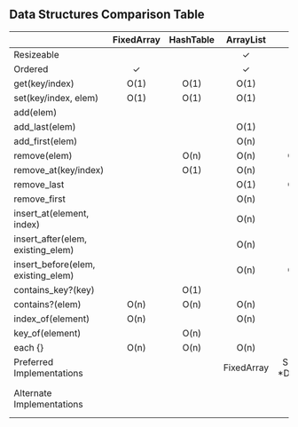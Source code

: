 
## Data Structures Comparison Table

|          | FixedArray | HashTable | ArrayList | LinkedList | Tree | Map/Dict/Hash | Set |
| :-------------------------------- | :-: | :-: | :-: | :-: | :-: | :-: | :-: |
| Resizeable                        |   |   | ✓ | ✓ | ✓ | ✓ | ✓ |
| Ordered                           | ✓ |   | ✓ | ✓ | ✓ |   |   |
| get(key/index)                    | O(1) | O(1) | O(1) | O(n) | O(log(n)) | O(1) | O(1) |
| set(key/index, elem)              | O(1) | O(1) | O(1) | O(n) | O(log(n)) | O(1) |      |
| add(elem)                         |      |      |      |      | O(log(n)) |      | O(1) |
| add_last(elem)                    |      |      | O(1) | O(1) |           |      |      |
| add_first(elem)                   |      |      | O(n) | O(1) |           |      |      |
| remove(elem)                      |      | O(n) | O(n) | O(n) / O(1)* | O(log(n)) | O(n) | O(1) |
| remove_at(key/index)              |      | O(1) | O(n) | O(n) | O(log(n)) | O(1) |      |
| remove_last                       |      |      | O(1) | O(n) / O(1)* |   |      |      |
| remove_first                      |      |      | O(n) | O(1) |           |      |      |
| insert_at(element, index)         |      |      | O(n) | O(n) | O(log(n)) |      |      |
| insert_after(elem, existing_elem) |      |      | O(n) | O(1) | O(log(n)) |      |      |
| insert_before(elem, existing_elem)|      |      | O(n) | O(n) / O(1)* | O(log(n)) |  |  |
| contains_key?(key)                |      | O(1) |      |      |           | O(1) |      |
| contains?(elem)                   | O(n) | O(n) | O(n) | O(n) | O(log(n)) | O(n) | O(1) |
| index_of(element)                 | O(n) |      | O(n) | O(n) | O(log(n)) |      |      |
| key_of(element)                   |      | O(n) |      |      |           | O(n) |      |
| each {}                           | O(n) | O(n) | O(n) | O(n) | O(n)      | O(n) | O(n) |
| Preferred Implementations |  |  | FixedArray | SingleRefNode *DoubleRefNode | DoubleRefNode | HashTable | HashTable |
| Alternate Implementations |  |  |  | | | FixedArray ArrayList Tree | FixedArray ArrayList Tree |
